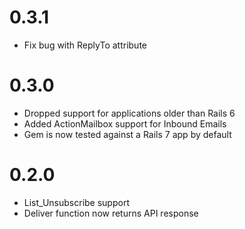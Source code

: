# 0.3.1

- Fix bug with ReplyTo attribute

# 0.3.0

- Dropped support for applications older than Rails 6
- Added ActionMailbox support for Inbound Emails
- Gem is now tested against a Rails 7 app by default

# 0.2.0

- List_Unsubscribe support
- Deliver function now returns API response